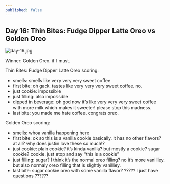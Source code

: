 ```yaml
---
published: false
---
```

## Day 16: Thin Bites: Fudge Dipper Latte Oreo vs Golden Oreo

![day-16.jpg]({{site.baseurl}}/media/day-16.jpg)

Winner: Golden Oreo. if I must.

Thin Bites: Fudge Dipper Latte Oreo scoring:
- smells: smells like very very very sweet coffee
- first bite: oh gack. tastes like very very very sweet coffee. no.
- just cookie: impossible
- just filling:  also impossible
- dipped in beverage: oh god now it’s like very very very sweet coffee with more milk which makes it sweeter! please stop this madness.
- last bite:  you made me hate coffee. congrats oreo.

Golden Oreo scoring:
- smells: whoa vanilla happening here
- first bite: ok so this is a vanilla cookie basically. it has no other flavors? at all? why does justin love these so much!?
- just cookie: plain cookie? it’s kinda vanilla? but mostly a cookie? sugar cookie? cookie. just stop and say “this is a cookie”
- just filling:  sugar? I think it’s the normal oreo filling? no it’s more vanilliey. but also normaly oreo filling that is slightly vanilliey.
- last bite: sugar cookie oreo with some vanilla flavor? ????? I just have questions ??????
